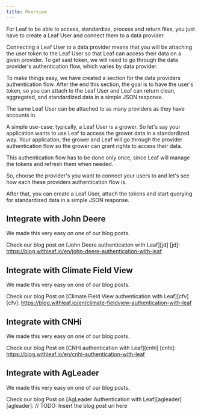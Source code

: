 ```yaml
---
title: Overview
---
```


For Leaf to be able to access, standardize, process and return files, you just
have to create a Leaf User and connect them to a data provider.

Connecting a Leaf User to a data provider means that you will be attaching the user
token to the Leaf User so that Leaf can access their data on a given provider.
To get said token, we will need to go through the data provider's authentication
flow, which varies by data provider.

To make things easy, we have created a section for the data providers
authentication flow. After the end this section, the goal
is to have the user's token, so you can attach to the Leaf User and Leaf can
return clean, aggregated, and standardized data in a simple JSON response.

The same Leaf User can be attached to as many providers as they have accounts in.

A simple use-case: typically, a Leaf User is a grower. So let's say your
application wants to use Leaf to access the grower data in a standardized way.
Your application, the grower and Leaf will go through the provider authentication
flow so the grower can grant rights to access their data.

This authentication flow has to be done only once, since Leaf will manage the
tokens and refresh them when needed.

<!-- Another use-case would be an agronomist that has access to more than one grower's -->

So, choose the provider's you want to connect your users to and let's see how
each these providers authentication flow is.

After that, you can create a Leaf User, attach the tokens and start querying for
standardized data in a simple JSON response.


## Integrate with John Deere

We made this very easy on one of our blog posts.

Check our blog post on [John Deere authentication with Leaf][jd]
[jd]: https://blog.withleaf.io/en/john-deere-authentication-with-leaf


## Integrate with Climate Field View

We made this very easy on one of our blog posts.

Check our blog Post on [Climate Field View authentication with Leaf][cfv]
[cfv]: https://blog.withleaf.io/en/climate-fieldview-authentication-with-leaf


## Integrate with CNHi

We made this very easy on one of our blog posts.

Check our blog Post on [CNHi authentication with Leaf][cnhi]
[cnhi]: https://blog.withleaf.io/en/cnhi-authentication-with-leaf

## Integrate with AgLeader 

We made this very easy on one of our blog posts.

Check our blog Post on [AgLeader Authentication with Leaf][agleader]
[agleader]: // TODO: Insert the blog post url here 
